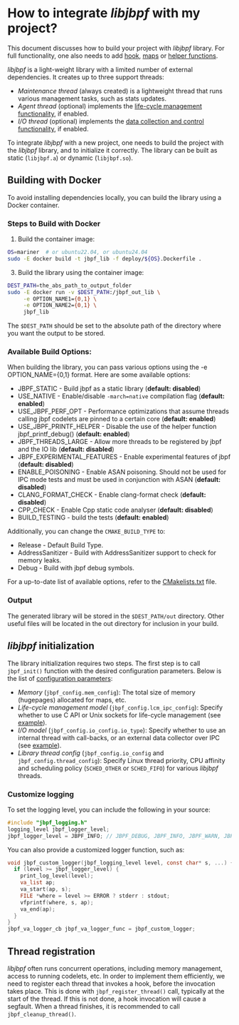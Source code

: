 # How to integrate *libjbpf* with my project? 


This document discusses how to build your project with *libjbpf* library. 
For full functionality, one also needs to add [hook](./add_new_hook.md), [maps](./maps.md) or [helper functions](./add_helper_function.md).


*libjbpf* is a light-weight library with a limited number of external dependencies. It creates up to three support threads:
- *Maintenance thread* (always created) is a lightweight thread that runs various management tasks, such as stats updates.
- *Agent thread* (optional) implements the [life-cycle management functionality](./life_cycle_management.md), if enabled. 
- *I/O thread* (optional) implements the [data collection and control functionality](./data_io.md), if enabled. 


To integrate *libjbpf* with a new project, one needs to build the project with the *libjbpf* library, and to initialize it correctly. 
The library can be built as static (`libjbpf.a`) or dynamic (`libjbpf.so`).

## Building with Docker
To avoid installing dependencies locally, you can build the library using a Docker container.

### Steps to Build with Docker
1. Build the container image:
```bash
OS=mariner  # or ubuntu22.04, or ubuntu24.04
sudo -E docker build -t jbpf_lib -f deploy/${OS}.Dockerfile .
```

3. Build the library using the container image:
```bash
DEST_PATH=the_abs_path_to_output_folder
sudo -E docker run -v $DEST_PATH:/jbpf_out_lib \
     -e OPTION_NAME1={0,1} \
     -e OPTION_NAME2={0,1} \
     jbpf_lib
```

The `$DEST_PATH` should be set to the absolute path of the directory where you want the output to be stored.

### Available Build Options:
When building the library, you can pass various options using the -e OPTION_NAME={0,1} format. Here are some available options:

* JBPF_STATIC - Build jbpf as a static library (**default: disabled**)
* USE_NATIVE - Enable/disable `-march=native` compilation flag (**default: enabled**)
* USE_JBPF_PERF_OPT - Performance optimizations that assume threads calling jbpf codelets are pinned to a certain core (**default: enabled**)
* USE_JBPF_PRINTF_HELPER - Disable the use of the helper function jbpf_printf_debug() (**default: enabled**)
* JBPF_THREADS_LARGE - Allow more threads to be registered by jbpf and the IO lib (**default: disabled**)
* JBPF_EXPERIMENTAL_FEATURES - Enable experimental features of jbpf (**default: disabled**)
* ENABLE_POISONING - Enable ASAN poisoning. Should not be used for IPC mode tests and must be used in conjunction with ASAN (**default: disabled**)
* CLANG_FORMAT_CHECK - Enable clang-format check (**default: disabled**)
* CPP_CHECK - Enable Cpp static code analyser (**default: disabled**)
* BUILD_TESTING - build the tests (**default: enabled**)

Additionally, you can change the `CMAKE_BUILD_TYPE` to:
* Release - Default Build Type.
* AddressSanitizer - Build with AddressSanitizer support to check for memory leaks.
* Debug - Build with jbpf debug symbols.

For a up-to-date list of available options, refer to the [CMakelists.txt](../CMakeLists.txt) file.

### Output
The generated library will be stored in the `$DEST_PATH/out` directory. Other useful files will be located in the out directory for inclusion in your build.

## *libjbpf* initialization

The library initialization requires two steps. The first step is to call `jbpf_init()` function with the desired configuration parameters.
Below is the list of [configuration parameters](../src/core/jbpf_config.h): 
- *Memory* (`jbpf_config.mem_config`): The total size of memory (hugepages) allocated for maps, etc. 
- *Life-cycle management model* (`jbpf_config.lcm_ipc_config`): Specify whether to use C API or Unix sockets for life-cycle management (see [example](../examples/first_example_standalone/example_app.cpp)). 
- *I/O model* (`jbpf_config.io_config.io_type`): Specify whether to use an internal thread with call-backs, or an external data collector over IPC (see [example](../examples/first_example_ipc/example_app.cpp)).
- *Library thread config* (`jbpf_config.io_config` and `jbpf_config.thread_config`): 
  Specify Linux thread priority, CPU affinity and scheduling policy (`SCHED_OTHER` or `SCHED_FIFO`) for various *libjbpf* threads. 


### Customize logging

To set the logging level, you can include the following in your source:
```C
#include "jbpf_logging.h"
logging_level jbpf_logger_level;
jbpf_logger_level = JBPF_INFO; // JBPF_DEBUG, JBPF_INFO, JBPF_WARN, JBPF_ERROR, JBPF_CRITICAL
```

You can also provide a customized logger function, such as:
```C
void jbpf_custom_logger(jbpf_logging_level level, const char* s, ...) {
  if (level >= jbpf_logger_level) {
    print_log_level(level);
    va_list ap;
    va_start(ap, s);
    FILE *where = level >= ERROR ? stderr : stdout;
    vfprintf(where, s, ap);
    va_end(ap);
  }
}
jbpf_va_logger_cb jbpf_va_logger_func = jbpf_custom_logger;
```




## Thread registration 

*libjbpf* often runs concurrent operations, including memory management, access to running codelets, etc. 
In order to implement them efficiently, we need to register each thread that invokes a hook, before the invocation takes place. 
This is done with `jbpf_register_thread()` call, typically at the start of the thread. 
If this is not done, a hook invocation will cause a segfault. When a thread finishes, it is recommended to call `jbpf_cleanup_thread()`.
